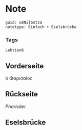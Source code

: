 # Note
```
guid: u8Ni{6$tza
notetype: Einfach + Eselsbrücke
```

### Tags
```
Lektion6
```

## Vorderseite
ὁ Φαρισαῖος

## Rückseite
<i>Pharisäer</i>

## Eselsbrücke

